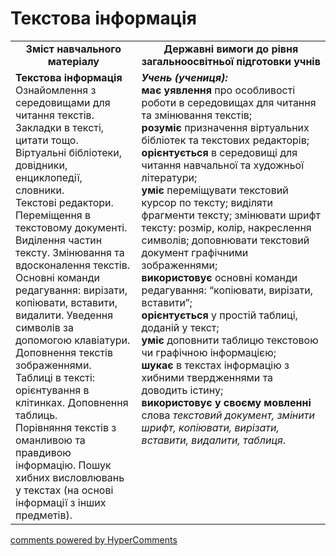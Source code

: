 <div id="hypercomments_widget" class="js-hypercomments-widget invisible"></div>

Текстова інформація 
=============================================

<table>
  <tr>
    <td width="40%" align="center"><b>Зміст навчального матеріалу<b></td>
    <td width="60%" align="center"><b>Державні вимоги до рівня загальноосвітньої підготовки учнів</b></td>
  </tr>
  <tr>
    <td width="40%" style="vertical-align:top !important;">
    <b>Текстова інформація</b><br>
Ознайомлення  з середовищами для читання текстів. Закладки в тексті, цитати тощо.<br>
Віртуальні бібліотеки, довідники, енциклопедії, словники. <br>
Текстові редактори. Переміщення в текстовому документі. Виділення частин тексту.  Змінювання  та вдосконалення текстів. <br>
Основні команди редагування: вирізати, копіювати, вставити, видалити. Уведення символів за допомогою клавіатури. 
Доповнення текстів зображеннями. <br>
Таблиці в тексті: орієнтування в клітинках. Доповнення таблиць. <br>
Порівняння текстів з оманливою та правдивою інформацію. Пошук хибних висловлювань у текстах (на основі інформації з інших предметів). <br>
    </td>
    <td width="60%" style="vertical-align:top !important;">
    <i><b>Учень (учениця):</b></i><br>
<b>має уявлення</b> про особливості роботи в середовищах для читання та змінювання текстів;<br>
<b>розуміє</b> призначення віртуальних бібліотек та текстових редакторів; <br>
<b>орієнтується</b> в середовищі для читання навчальної та художньої літератури;<br>
<b>уміє</b> переміщувати текстовий курсор по тексту; виділяти фрагменти тексту; змінювати шрифт тексту: розмір, колір, накреслення символів; доповнювати текстовий документ графічними зображеннями;<br>
<b>використовує</b> основні команди редагування: “копіювати, вирізати, вставити”;<br>
<b>орієнтується</b> у простій таблиці, доданій у текст;<br>
<b>уміє</b> доповнити таблицю текстовою чи графічною інформацією;<br>
<b>шукає</b> в текстах інформацію з хибними твердженнями та доводить істину;<br>
<b>використовує у своєму мовленні</b> слова <i>текстовий документ, змінити шрифт, копіювати, вирізати, вставити, видалити, таблиця</i>.<br>
</td>
  </tr>
</table>

<div class="js-hypercomments-container">
<a href="http://hypercomments.com" class="hc-link" title="comments widget">comments powered by HyperComments</a>
</div>